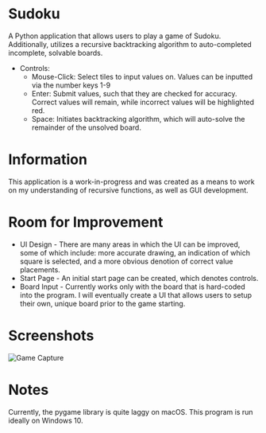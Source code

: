 # Sudoku
A Python application that allows users to play a game of Sudoku. Additionally, utilizes a recursive backtracking algorithm to auto-completed incomplete, solvable boards.

- Controls:
	- Mouse-Click: Select tiles to input values on. Values can be inputted via the number keys 1-9
	- Enter: Submit values, such that they are checked for accuracy. Correct values will remain, while incorrect values will be highlighted red.
	- Space: Initiates backtracking algorithm, which will auto-solve the remainder of the unsolved board.

# Information
This application is a work-in-progress and was created as a means to work on my understanding of recursive functions, as well as GUI development.
# Room for Improvement
- UI Design - There are many areas in which the UI can be improved, some of which include: more accurate drawing, an indication of which square is selected, and a more obvious denotion of correct value placements. 
- Start Page - An initial start page can be created, which denotes controls.
- Board Input - Currently works only with the board that is hard-coded into the program. I will eventually create a UI that allows users to setup their own, unique board prior to the game starting.
# Screenshots
![Game Capture
](https://imgur.com/a/mVAi1PZ)
# Notes
Currently, the pygame library is quite laggy on macOS. This program is run ideally on Windows 10.
